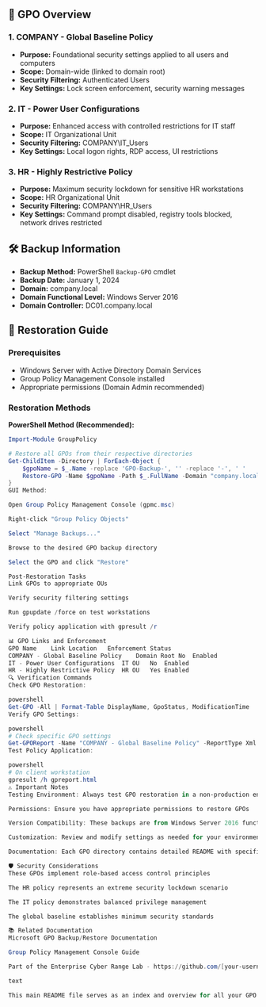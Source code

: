 ## 🎯 GPO Overview

### 1. COMPANY - Global Baseline Policy
- **Purpose:** Foundational security settings applied to all users and computers
- **Scope:** Domain-wide (linked to domain root)
- **Security Filtering:** Authenticated Users
- **Key Settings:** Lock screen enforcement, security warning messages

### 2. IT - Power User Configurations
- **Purpose:** Enhanced access with controlled restrictions for IT staff
- **Scope:** IT Organizational Unit
- **Security Filtering:** COMPANY\IT_Users
- **Key Settings:** Local logon rights, RDP access, UI restrictions

### 3. HR - Highly Restrictive Policy
- **Purpose:** Maximum security lockdown for sensitive HR workstations
- **Scope:** HR Organizational Unit
- **Security Filtering:** COMPANY\HR_Users
- **Key Settings:** Command prompt disabled, registry tools blocked, network drives restricted

## 🛠️ Backup Information

- **Backup Method:** PowerShell `Backup-GPO` cmdlet
- **Backup Date:** January 1, 2024
- **Domain:** company.local
- **Domain Functional Level:** Windows Server 2016
- **Domain Controller:** DC01.company.local

## 🚀 Restoration Guide

### Prerequisites
- Windows Server with Active Directory Domain Services
- Group Policy Management Console installed
- Appropriate permissions (Domain Admin recommended)

### Restoration Methods

**PowerShell Method (Recommended):**
```powershell
Import-Module GroupPolicy

# Restore all GPOs from their respective directories
Get-ChildItem -Directory | ForEach-Object {
    $gpoName = $_.Name -replace 'GPO-Backup-', '' -replace '-', ' '
    Restore-GPO -Name $gpoName -Path $_.FullName -Domain "company.local"
}
GUI Method:

Open Group Policy Management Console (gpmc.msc)

Right-click "Group Policy Objects"

Select "Manage Backups..."

Browse to the desired GPO backup directory

Select the GPO and click "Restore"

Post-Restoration Tasks
Link GPOs to appropriate OUs

Verify security filtering settings

Run gpupdate /force on test workstations

Verify policy application with gpresult /r

📊 GPO Links and Enforcement
GPO Name	Link Location	Enforcement	Status
COMPANY - Global Baseline Policy	Domain Root	No	Enabled
IT - Power User Configurations	IT OU	No	Enabled
HR - Highly Restrictive Policy	HR OU	Yes	Enabled
🔍 Verification Commands
Check GPO Restoration:

powershell
Get-GPO -All | Format-Table DisplayName, GpoStatus, ModificationTime
Verify GPO Settings:

powershell
# Check specific GPO settings
Get-GPOReport -Name "COMPANY - Global Baseline Policy" -ReportType Xml
Test Policy Application:

powershell
# On client workstation
gpresult /h gpreport.html
⚠️ Important Notes
Testing Environment: Always test GPO restoration in a non-production environment first

Permissions: Ensure you have appropriate permissions to restore GPOs

Version Compatibility: These backups are from Windows Server 2016 functional level

Customization: Review and modify settings as needed for your environment

Documentation: Each GPO directory contains detailed README with specific settings

🛡️ Security Considerations
These GPOs implement role-based access control principles

The HR policy represents an extreme security lockdown scenario

The IT policy demonstrates balanced privilege management

The global baseline establishes minimum security standards

📚 Related Documentation
Microsoft GPO Backup/Restore Documentation

Group Policy Management Console Guide

Part of the Enterprise Cyber Range Lab - https://github.com/[your-username]/enterprise-cyber-range

text

This main README file serves as an index and overview for all your GPO backups, providing users with a clear roadmap of what's available and how to use the backup files. It demonstrates professional-level documentation and understanding of enterprise Group Policy management.